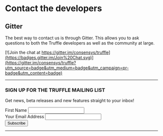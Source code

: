 # Contact the developers

## Gitter

The best way to contact us is through Gitter. This allows you to ask questions to both the Truffle developers as well as the community at large.

[![Join the chat at https://gitter.im/consensys/truffle](https://badges.gitter.im/Join%20Chat.svg)](https://gitter.im/consensys/truffle?utm_source=badge&utm_medium=badge&utm_campaign=pr-badge&utm_content=badge)

--------------------------

<div class="BetaSignup">
  <h3>SIGN UP FOR THE TRUFFLE MAILING LIST</h3>

  <p>Get news, beta releases and new features straight to your inbox!</p>

  <div id="mc_embed_signup">
    <form action="//readthedocs.us14.list-manage.com/subscribe/post?u=563e4b50100f771d2d17cf7a5&amp;id=b754a8ab50" method="post" id="mc-embedded-subscribe-form" name="mc-embedded-subscribe-form" class="validate" target="_blank" novalidate>
      <div id="mc_embed_signup_scroll">
        <div class='FormWrapper'>
          <div class="mc-field-group">
          <label for="mce-FNAME">First Name </label>
            <input type="text" value="" name="FNAME" class="" id="mce-FNAME">
          </div>
          <div class="mc-field-group">
            <label for="mce-EMAIL">Your Email Address</label>
            <input type="email" value="" name="EMAIL" class="email" id="mce-EMAIL" required>
          </div>
          <!-- real people should not fill this in and expect good things - do not remove this or risk form bot signups-->
          <div style="position: absolute; left: -5000px;" aria-hidden="true"><input type="text" name="b_563e4b50100f771d2d17cf7a5_b754a8ab50" tabindex="-1" value=""></div>
          <div class="clear"><input type="submit" value="Subscribe" name="subscribe" id="mc-embedded-subscribe" class="button"></div>
        </div>
      </div>
    </form>
  </div>
  <!--End mc_embed_signup-->
</div>

--------------------------
